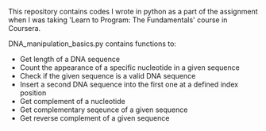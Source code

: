This repository contains codes I wrote in python as a part of the assignment when I was taking 'Learn to Program: The Fundamentals' course in Coursera.

DNA_manipulation_basics.py contains functions to:
- Get length of a DNA sequence
- Count the appearance of a specific nucleotide in a given sequence
- Check if the given sequence is a valid DNA sequence
- Insert a second DNA sequence into the first one at a defined index position
- Get complement of a nucleotide
- Get complementary seqeunce of a given sequence
- Get reverse complement of a given sequence
